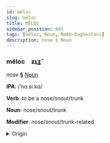```yaml
---
id: mêloc
slug: mêloc
title: MÊLOC
sidebar_position: 691
tags: [mêloc, Noun, Nakh-Daghestani]
description: nose § Noun
---
```


### mêloc&emsp;<span kind="abugida">ƶʇʓ̄</span>

*nose* **§** [Noun](../../tags/Noun)

**IPA**: /ˈnɑ.si.kɑ/

**Verb**: to be a nose/snout/trunk

**Noun**: nose/snout/trunk

**Modifier**: nose/snout/trunk-related

<details>
    <summary>Origin</summary>
    Ingush мераж meraž /merɑːʒ/<br/>
    <em>Nakh-Daghestani Language Family</em>
</details>